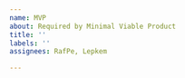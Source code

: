 ```yaml
---
name: MVP
about: Required by Minimal Viable Product
title: ''
labels: ''
assignees: RafPe, Lepkem

---
```




